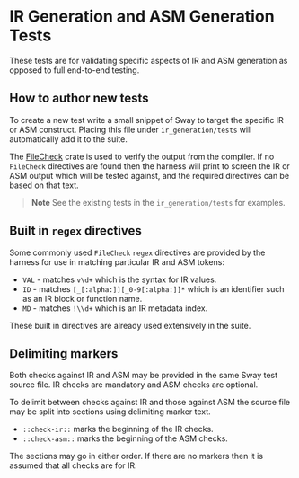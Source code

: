 # IR Generation and ASM Generation Tests

These tests are for validating specific aspects of IR and ASM generation as opposed to full end-to-end testing.

## How to author new tests

To create a new test write a small snippet of Sway to target the specific IR or ASM construct. Placing this file under `ir_generation/tests` will automatically add it to the suite.

The [FileCheck](https://docs.rs/filecheck/latest/filecheck/) crate is used to verify the output from the compiler.  If no `FileCheck` directives are found then the harness will print to screen the IR or ASM output which will be tested against, and the required directives can be based on that text.

> **Note**
> See the existing tests in the `ir_generation/tests` for examples.

## Built in `regex` directives

Some commonly used `FileCheck` `regex` directives are provided by the harness for use in matching particular IR and ASM tokens:

* `VAL` - matches `v\d+` which is the syntax for IR values.
* `ID` - matches `[_[:alpha:]][_0-9[:alpha:]]*` which is an identifier such as an IR block or function name.
* `MD` - matches `!\\d+` which is an IR metadata index.

These built in directives are already used extensively in the suite.

## Delimiting markers

Both checks against IR and ASM may be provided in the same Sway test source file.  IR checks are mandatory and ASM checks are optional.

To delimit between checks against IR and those against ASM the source file may be split into sections using delimiting marker text.

* `::check-ir::` marks the beginning of the IR checks.
* `::check-asm::` marks the beginning of the ASM checks.

The sections may go in either order.  If there are no markers then it is assumed that all checks are for IR.
